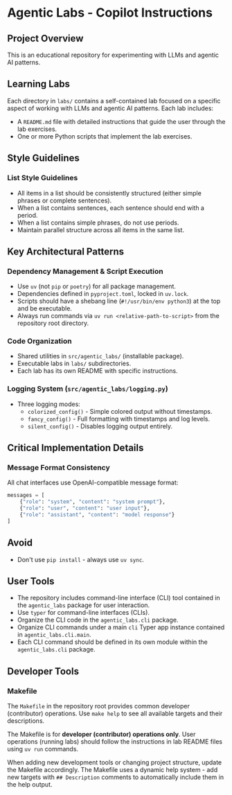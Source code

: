 # Agentic Labs - Copilot Instructions

## Project Overview

This is an educational repository for experimenting with LLMs and agentic AI patterns.

## Learning Labs

Each directory in `labs/` contains a self-contained lab focused on a specific aspect of working with LLMs and agentic AI patterns. Each lab includes:

- A `README.md` file with detailed instructions that guide the user through the lab exercises.
- One or more Python scripts that implement the lab exercises.

## Style Guidelines

### List Style Guidelines

- All items in a list should be consistently structured (either simple phrases or complete sentences).
- When a list contains sentences, each sentence should end with a period.
- When a list contains simple phrases, do not use periods.
- Maintain parallel structure across all items in the same list.

## Key Architectural Patterns

### Dependency Management & Script Execution

- Use `uv` (not `pip` or `poetry`) for all package management.
- Dependencies defined in `pyproject.toml`, locked in `uv.lock`.
- Scripts should have a shebang line (`#!/usr/bin/env python3`) at the top and be executable.
- Always run commands via `uv run <relative-path-to-script>` from the repository root directory.

### Code Organization

- Shared utilities in `src/agentic_labs/` (installable package).
- Executable labs in `labs/` subdirectories.
- Each lab has its own README with specific instructions.

### Logging System (`src/agentic_labs/logging.py`)

- Three logging modes:
  - `colorized_config()` - Simple colored output without timestamps.
  - `fancy_config()` - Full formatting with timestamps and log levels.
  - `silent_config()` - Disables logging output entirely.

## Critical Implementation Details

### Message Format Consistency

All chat interfaces use OpenAI-compatible message format:

```python
messages = [
    {"role": "system", "content": "system prompt"},
    {"role": "user", "content": "user input"},
    {"role": "assistant", "content": "model response"}
]
```

## Avoid

- Don't use `pip install` - always use `uv sync`.

## User Tools

- The repository includes command-line interface (CLI) tool contained in the `agentic_labs` package for user interaction.
- Use `typer` for command-line interfaces (CLIs).
- Organize the CLI code in the `agentic_labs.cli` package.
- Organize CLI commands under a main `cli` Typer app instance contained in `agentic_labs.cli.main`.
- Each CLI command should be defined in its own module within the `agentic_labs.cli` package.

## Developer Tools

### Makefile

The `Makefile` in the repository root provides common developer (contributor) operations. Use `make help` to see all available targets and their descriptions.

The Makefile is for **developer (contributor) operations only**. User operations (running labs) should follow the instructions in lab README files using `uv run` commands.

When adding new development tools or changing project structure, update the Makefile accordingly. The Makefile uses a dynamic help system - add new targets with `## Description` comments to automatically include them in the help output.
